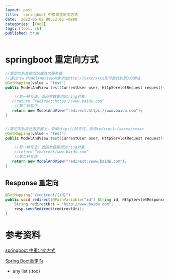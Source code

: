 ```yaml
---
layout: post
title:  springboot 中页面重定向方式
date:  2022-06-02 09:22:02 +0800
categories: [Tool]
tags: [tool, sh]
published: true
---
```


# springboot 重定向方式

```java
//重定向到其他网站或其他服务器
//通过new ModelAndView对象添加http://xxxx/xxxx即可跳转到第3方网站
@GetMapping(value = "test")
public ModelAndView test(CurrentUser user, HttpServletRequest request){

    //第一种写法，返回参数要用String对象
   //return ”redirect:https://www.baidu.com“ 
    //第二种写法 
   return new ModelAndView("redirect:https://www.baidu.com");
}


//重定向到自己服务器上，去掉http://的方式，采用redirect:/xxxxx/xxxxx
@GetMapping(value = "test")
public ModelAndView test(CurrentUser user, HttpServletRequest request){

    //第一种写法，返回参数要用String对象     
    //return ”redirect/www.baidu.com“
    //第二种写法 
   return new ModelAndView("redirect:/www.baidu.com");
}
```

## Response 重定向

```java
@GetMapping("/redirect/{id}")
public void redirect(@PathVariable("id") String id, HttpServletResponse resp) throws IOException {
    String redirectUri = "http://www.baidu.com";
    resp.sendRedirect(redirectUri);
}
```

# 参考资料

[springboot 中重定向方式](https://blog.csdn.net/m0_54861649/article/details/124441884)

[Spring Boot重定向](https://blog.csdn.net/weixin_38106322/article/details/122974124)

* any list
{:toc}